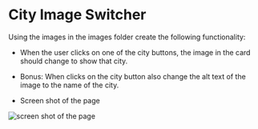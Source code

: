 # City Image Switcher

Using the images in the images folder create the following functionality:

- When the user clicks on one of the city buttons, the image in the card should change to show that city.
- Bonus: When clicks on the city button also change the alt text of the image to the name of the city.

- Screen shot of the page
  
![screen shot of the page](./capture.gif)